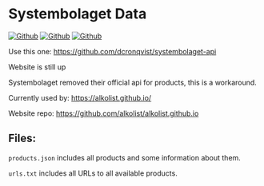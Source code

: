 # Systembolaget Data
[![Github](https://img.shields.io/github/last-commit/C4illin/systembolaget-data?logoColor=white&style=for-the-badge&label=Updated)](https://github.com/C4illin/systembolaget-data/commits/main)
[![Github](https://img.shields.io/github/stars/C4illin/systembolaget-data?logo=github&logoColor=white&style=for-the-badge)](https://github.com/C4illin/systembolaget-data/stargazers/)
[![Github](https://img.shields.io/website?down_color=red&down_message=offline&style=for-the-badge&up_color=limegreen&up_message=online&url=https%3A%2F%2Falkolist.github.io%2F)](https://alkolist.github.io/)

Use this one: https://github.com/dcronqvist/systembolaget-api

Website is still up

Systembolaget removed their official api for products, this is a workaround.

Currently used by:
https://alkolist.github.io/

Website repo:
https://github.com/alkolist/alkolist.github.io

## Files:

`products.json` includes all products and some information about them.

`urls.txt` includes all URLs to all available products.

